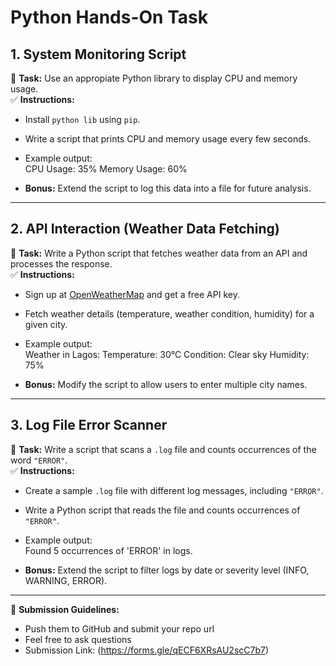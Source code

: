 
# Python Hands-On Task

## 1. System Monitoring Script  
📌 **Task:** Use an appropiate Python library to display CPU and memory usage.  
✅ **Instructions:**  
- Install `python lib` using `pip`.  
- Write a script that prints CPU and memory usage every few seconds.  
- Example output:  
CPU Usage: 35% 
Memory Usage: 60%

- **Bonus:** Extend the script to log this data into a file for future analysis.  

---

## 2. API Interaction (Weather Data Fetching)  
📌 **Task:** Write a Python script that fetches weather data from an API and processes the response.  
✅ **Instructions:**  
- Sign up at [OpenWeatherMap](https://home.openweathermap.org/users/sign_up) and get a free API key.  
- Fetch weather details (temperature, weather condition, humidity) for a given city.  
- Example output:  
Weather in Lagos: 
Temperature: 30°C 
Condition: Clear sky 
Humidity: 75%


- **Bonus:** Modify the script to allow users to enter multiple city names.  

---

## 3. Log File Error Scanner  
📌 **Task:** Write a script that scans a `.log` file and counts occurrences of the word `"ERROR"`.  
✅ **Instructions:**  
- Create a sample `.log` file with different log messages, including `"ERROR"`.  
- Write a Python script that reads the file and counts occurrences of `"ERROR"`.  
- Example output:  
Found 5 occurrences of 'ERROR' in logs.

- **Bonus:** Extend the script to filter logs by date or severity level (INFO, WARNING, ERROR).  

---

🚀 **Submission Guidelines:**  
- Push them to GitHub and submit your repo url
- Feel free to ask questions
- Submission Link: (https://forms.gle/qECF6XRsAU2scC7b7)

